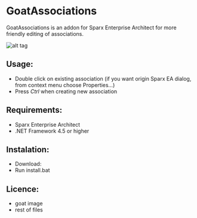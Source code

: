 # GoatAssociations

GoatAssociations is an addon for Sparx Enterprise Architect for more friendly editing of associations.

![alt tag](http://rydval.cz/res/GitHub/GoatAssociations/GoatAssociations.png)

## Usage:
* Double click on existing association (if you want origin Sparx EA dialog, from context menu choose Properties…)
* Press *Ctrl* when creating new association

## Requirements:
* Sparx Enterprise Architect
* .NET Framework 4.5 or higher

## Instalation:
* Download: 
* Run install.bat

## Licence:
* goat image
* rest of files
